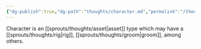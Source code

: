 ```yaml
---
{"dg-publish":true,"dg-path":"thoughts/character.md","permalink":"/thoughts/character/","hide":true}
---
```


Character is an [[sprouts/thoughts/asset\|asset]] type which may have a [[sprouts/thoughts/rig\|rig]], [[sprouts/thoughts/groom\|groom]], among others.